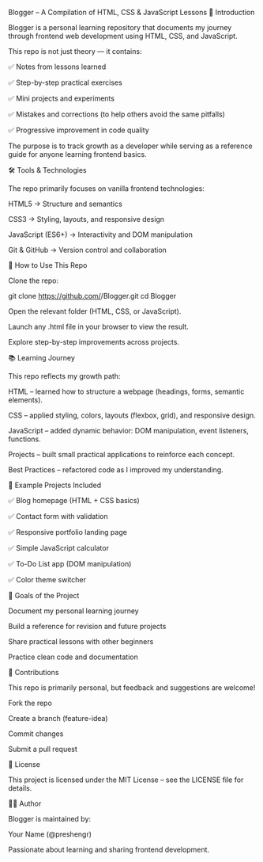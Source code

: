 Blogger – A Compilation of HTML, CSS & JavaScript Lessons
📖 Introduction

Blogger is a personal learning repository that documents my journey through frontend web development using HTML, CSS, and JavaScript.

This repo is not just theory — it contains:

✅ Notes from lessons learned

✅ Step-by-step practical exercises

✅ Mini projects and experiments

✅ Mistakes and corrections (to help others avoid the same pitfalls)

✅ Progressive improvement in code quality

The purpose is to track growth as a developer while serving as a reference guide for anyone learning frontend basics.

🛠️ Tools & Technologies

The repo primarily focuses on vanilla frontend technologies:

HTML5 → Structure and semantics

CSS3 → Styling, layouts, and responsive design

JavaScript (ES6+) → Interactivity and DOM manipulation

Git & GitHub → Version control and collaboration

🚀 How to Use This Repo

Clone the repo:

git clone https://github.com/<your-username>/Blogger.git
cd Blogger

Open the relevant folder (HTML, CSS, or JavaScript).

Launch any .html file in your browser to view the result.

Explore step-by-step improvements across projects.

📚 Learning Journey

This repo reflects my growth path:

HTML – learned how to structure a webpage (headings, forms, semantic elements).

CSS – applied styling, colors, layouts (flexbox, grid), and responsive design.

JavaScript – added dynamic behavior: DOM manipulation, event listeners, functions.

Projects – built small practical applications to reinforce each concept.

Best Practices – refactored code as I improved my understanding.

🧩 Example Projects Included

✅ Blog homepage (HTML + CSS basics)

✅ Contact form with validation

✅ Responsive portfolio landing page

✅ Simple JavaScript calculator

✅ To-Do List app (DOM manipulation)

✅ Color theme switcher

🌟 Goals of the Project

Document my personal learning journey

Build a reference for revision and future projects

Share practical lessons with other beginners

Practice clean code and documentation

🤝 Contributions

This repo is primarily personal, but feedback and suggestions are welcome!

Fork the repo

Create a branch (feature-idea)

Commit changes

Submit a pull request

📜 License

This project is licensed under the MIT License – see the LICENSE
file for details.

🧑‍💻 Author

Blogger is maintained by:

Your Name (@preshengr)

Passionate about learning and sharing frontend development.
